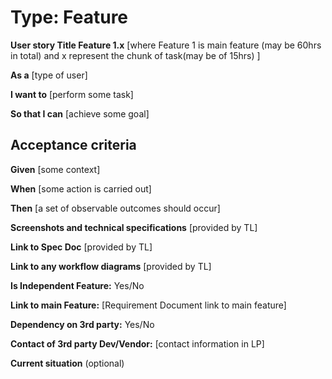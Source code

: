 # Type: Feature

<!--
 @description: Template Feature Description Template 
-->

**User story Title Feature 1.x** [where Feature 1 is main feature (may be 60hrs in total) and x represent the chunk of task(may be of 15hrs) ]

**As a** [type of user] 

**I want to**
[perform some task] 

**So that I can**
[achieve some goal] 

## Acceptance criteria

**Given**
[some context]

**When**
[some action is carried out]

**Then**
[a set of observable outcomes should occur]

**Screenshots and technical specifications** 
[provided by TL] 

**Link to Spec Doc** [provided by TL] 

**Link to any workflow diagrams** [provided by TL] 

**Is Independent Feature:** Yes/No 

**Link to main Feature:** [Requirement Document link to main feature] 

**Dependency on 3rd party:** Yes/No 

**Contact of 3rd party Dev/Vendor:** [contact information in LP] 

**Current situation** (optional) 
